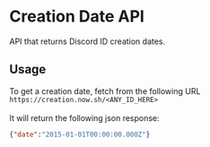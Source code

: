 # Creation Date API
API that returns Discord ID creation dates.

## Usage
To get a creation date, fetch from the following URL<br>
`https://creation.now.sh/<ANY_ID_HERE>`
<br><br>
It will return the following json response:<br>
```json
{"date":"2015-01-01T00:00:00.000Z"}
```
